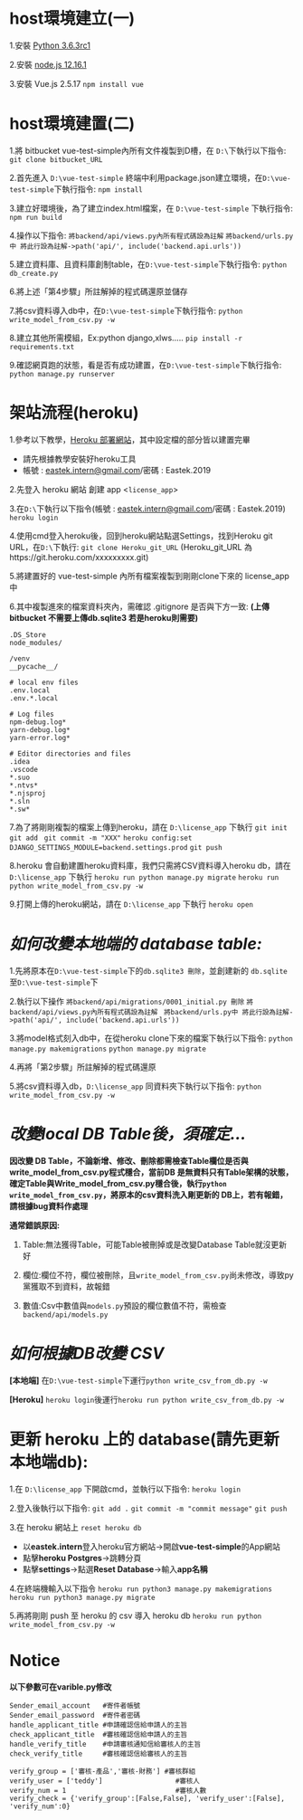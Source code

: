 #   **host環境建立(一)**
1.安裝 [Python 3.6.3rc1](https://www.python.org/downloads/release/python-363rc1/)

2.安裝 [node.js 12.16.1](https://nodejs.org/download/release/v12.16.1/)

3.安裝 Vue.js 2.5.17  ```npm install vue```

#   **host環境建置(二)**
1.將 bitbucket vue-test-simple內所有文件複製到D槽，在 `D:\`下執行以下指令:
    `git clone bitbucket_URL`
    
2.首先進入 `D:\vue-test-simple` 終端中利用package.json建立環境，在`D:\vue-test-simple`下執行指令:
    ```npm install```
    
3.建立好環境後，為了建立index.html檔案，在 `D:\vue-test-simple` 下執行指令:
	```npm run build```
	
4.操作以下指令:
	```將backend/api/views.py內所有程式碼設為註解```
    ```將backend/urls.py中 將此行設為註解->path('api/', include('backend.api.urls'))```
    
5.建立資料庫、且資料庫創制table，在`D:\vue-test-simple`下執行指令:
	```
	python db_create.py
	```
	
6.將上述「第4步驟」所註解掉的程式碼還原並儲存

7.將csv資料導入db中，在`D:\vue-test-simple`下執行指令:
	```python write_model_from_csv.py -w```

8.建立其他所需模組，Ex:python django,xlws.....
    ```pip install -r requirements.txt```
    
9.確認網頁跑的狀態，看是否有成功建置，在`D:\vue-test-simple`下執行指令:
	```python manage.py runserver```
	
# **架站流程(heroku)**
1.參考以下教學，[Heroku 部署網站](https://djangogirlstaipei.herokuapp.com/tutorials/deploy-to-heroku/?os=windows)，其中設定檔的部分皆以建置完畢
  * 請先根據教學安裝好heroku工具
  * 帳號 : eastek.intern@gmail.com/密碼 : Eastek.2019

2.先登入 heroku 網站 創建 app <`license_app`>

3.在`D:\`下執行以下指令(帳號 : eastek.intern@gmail.com/密碼 : Eastek.2019)
	```heroku login```
	
4.使用cmd登入heroku後，回到heroku網站點選Settings，找到Heroku git URL，在`D:\`下執行:
	```git clone Heroku_git_URL```
(Heroku_git_URL 為https://git.heroku.com/xxxxxxxxx.git)

5.將建置好的 vue-test-simple 內所有檔案複製到剛剛clone下來的 license_app 中

6.其中複製進來的檔案資料夾內，需確認 .gitignore 是否與下方一致:
**(上傳bitbucket 不需要上傳db.sqlite3 若是heroku則需要)**

    .DS_Store
    node_modules/

    /venv
    __pycache__/
    
    # local env files
    .env.local
    .env.*.local
    
    # Log files
    npm-debug.log*
    yarn-debug.log*
    yarn-error.log*
    
    # Editor directories and files
    .idea
    .vscode
    *.suo
    *.ntvs*
    *.njsproj
    *.sln
    *.sw*

7.為了將剛剛複製的檔案上傳到heroku，請在 `D:\license_app` 下執行
	```git init```
	```git add ```
	```git commit -m "XXX"```
	```heroku config:set DJANGO_SETTINGS_MODULE=backend.settings.prod```
	```git push```
	
8.heroku 會自動建置heroku資料庫，我們只需將CSV資料導入heroku db，請在 `D:\license_app` 下執行
	```heroku run python manage.py migrate```
	```heroku run python write_model_from_csv.py -w ```

9.打開上傳的heroku網站，請在 `D:\license_app` 下執行
    ```heroku open```
# ***如何改變本地端的 database table:***
1.先將原本在```D:\vue-test-simple```下的```db.sqlite3 刪除```，並創建新的 ```db.sqlite```至```D:\vue-test-simple```下

2.執行以下操作
    ```將backend/api/migrations/0001_initial.py 刪除```
	```將backend/api/views.py內所有程式碼設為註解 ```
	```將backend/urls.py中 將此行設為註解->path('api/', include('backend.api.urls'))```
	
3.將model格式刻入db中，在從heroku clone下來的檔案下執行以下指令:
	```python manage.py makemigrations```
	```python manage.py migrate```

4.再將「第2步驟」所註解掉的程式碼還原

5.將csv資料導入db，`D:\license_app` 同資料夾下執行以下指令:
	```python write_model_from_csv.py -w```
# ***改變local DB Table後，須確定...***
**因改變 DB Table，不論新增、修改、刪除都需檢查Table欄位是否與write_model_from_csv.py程式穩合，當前DB 是無資料只有Table架構的狀態，確定Table與Write_model_from_csv.py穩合後，執行```python write_model_from_csv.py```，將原本的csv資料洗入剛更新的 DB上，若有報錯，請根據bug資料作處理**

**通常錯誤原因:**

 1. Table:無法獲得Table，可能Table被刪掉或是改變Database Table就沒更新好

 2. 欄位:欄位不符，欄位被刪除，且```write_model_from_csv.py```尚未修改，導致py黨獲取不到資料，故報錯
 
 3. 數值:Csv中數值與```models.py```預設的欄位數值不符，需檢查```backend/api/models.py```

  
# ***如何根據DB改變 CSV***

**[本地端]** 在```D:\vue-test-simple```下運行```python write_csv_from_db.py -w```

**[Heroku]** ```heroku login```後運行```heroku run python write_csv_from_db.py -w```
# **更新 heroku 上的 database(請先更新本地端db):**
1.在 `D:\license_app` 下開啟cmd，並執行以下指令:
	```heroku login```
	
2.登入後執行以下指令:
	```git add .```
	```git commit -m "commit message"```
	```git push ```
	
3.在 heroku 網站上 ```reset heroku db ```

  * 以**eastek.intern**登入heroku官方網站->開啟**vue-test-simple**的App網站
  * 點擊**heroku Postgres**->跳轉分頁
  * 點擊**settings**->點選**Reset Database**->輸入**app名稱**
	
4.在終端機輸入以下指令
	```heroku run python3 manage.py makemigrations```
	```heroku run python3 manage.py migrate```
	
5.再將剛剛 push 至 heroku 的 csv 導入 heroku db 
	```heroku run python write_model_from_csv.py -w```	
# **Notice**
**以下參數可在varible.py修改**

    Sender_email_account   #寄件者帳號
    Sender_email_password  #寄件者密碼
    handle_applicant_title #申請確認信給申請人的主旨
    check_applicant_title  #審核確認信給申請人的主旨
    handle_verify_title    #申請審核通知信給審核人的主旨
    check_verify_title     #審核確認信給審核人的主旨
    
    verify_group = ['審核-產品','審核-財務'] #審核群組
    verify_user = ['teddy']                  #審核人
    verify_num = 1                           #審核人數
    verify_check = {'verify_group':[False,False], 'verify_user':[False], 'verify_num':0}
